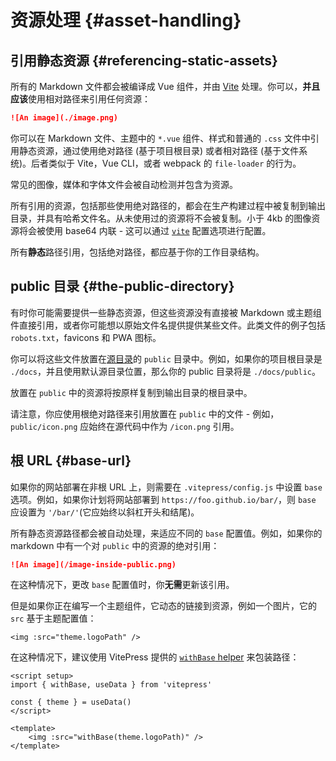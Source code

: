 # 资源处理 {#asset-handling}

## 引用静态资源 {#referencing-static-assets}

所有的 Markdown 文件都会被编译成 Vue 组件，并由 [Vite](https://vitejs.dev/guide/assets.html) 处理。你可以，**并且应该**使用相对路径来引用任何资源：

```md
![An image](./image.png)
```

你可以在 Markdown 文件、主题中的 `*.vue` 组件、样式和普通的 `.css` 文件中引用静态资源，通过使用绝对路径 (基于项目根目录) 或者相对路径 (基于文件系统)。后者类似于 Vite，Vue CLI，或者 webpack 的 `file-loader` 的行为。

常见的图像，媒体和字体文件会被自动检测并包含为资源。

所有引用的资源，包括那些使用绝对路径的，都会在生产构建过程中被复制到输出目录，并具有哈希文件名。从未使用过的资源将不会被复制。小于 4kb 的图像资源将会被使用 base64 内联 - 这可以通过 [`vite`](../vitepress/site-config#vite) 配置选项进行配置。

所有**静态**路径引用，包括绝对路径，都应基于你的工作目录结构。

## public 目录 {#the-public-directory}

有时你可能需要提供一些静态资源，但这些资源没有直接被 Markdown 或主题组件直接引用，或者你可能想以原始文件名提供提供某些文件。此类文件的例子包括 `robots.txt`，favicons 和 PWA 图标。

你可以将这些文件放置在[源目录](./routing#source-directory)的 `public` 目录中。例如，如果你的项目根目录是 `./docs`，并且使用默认源目录位置，那么你的 public 目录将是 `./docs/public`。

放置在 `public` 中的资源将按原样复制到输出目录的根目录中。

请注意，你应使用根绝对路径来引用放置在 `public` 中的文件 - 例如，`public/icon.png` 应始终在源代码中作为 `/icon.png` 引用。

## 根 URL {#base-url}

如果你的网站部署在非根 URL 上，则需要在 `.vitepress/config.js` 中设置 `base` 选项。例如，如果你计划将网站部署到 `https://foo.github.io/bar/`，则 `base` 应设置为 `'/bar/'`(它应始终以斜杠开头和结尾)。

所有静态资源路径都会被自动处理，来适应不同的 `base` 配置值。例如，如果你的 markdown 中有一个对 `public` 中的资源的绝对引用：

```md
![An image](/image-inside-public.png)
```

在这种情况下，更改 `base` 配置值时，你**无需**更新该引用。

但是如果你正在编写一个主题组件，它动态的链接到资源，例如一个图片，它的 `src` 基于主题配置值：

```vue
<img :src="theme.logoPath" />
```

在这种情况下，建议使用 VitePress 提供的 [`withBase` helper](../vitepress/runtime-api#withbase) 来包装路径：

```vue
<script setup>
import { withBase, useData } from 'vitepress'

const { theme } = useData()
</script>

<template>
	<img :src="withBase(theme.logoPath)" />
</template>
```
